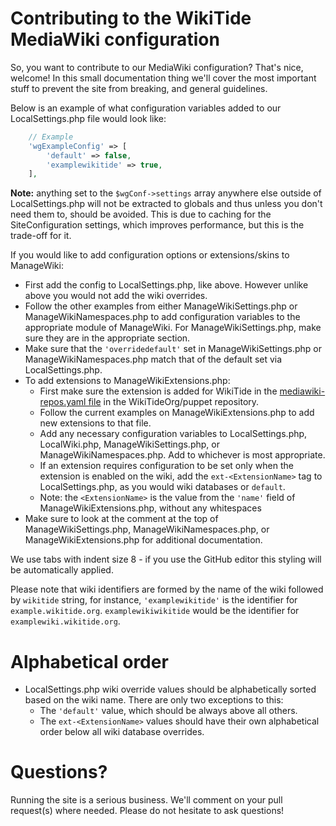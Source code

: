 # Contributing to the WikiTide MediaWiki configuration

So, you want to contribute to our MediaWiki configuration? That's nice, welcome! In this small documentation thing we'll cover the most important stuff to prevent the site from breaking, and general guidelines.

Below is an example of what configuration variables added to our LocalSettings.php file would look like:

```php
 	// Example
 	'wgExampleConfig' => [
 		'default' => false,
 		'examplewikitide' => true,
 	],
```

**Note:** anything set to the `$wgConf->settings` array anywhere else outside of LocalSettings.php will not be extracted to globals and thus unless you don't need them to, should be avoided.
This is due to caching for the SiteConfiguration settings, which improves performance, but this is the trade-off for it.

If you would like to add configuration options or extensions/skins to ManageWiki:
* First add the config to LocalSettings.php, like above. However unlike above you would not add the wiki overrides.
* Follow the other examples from either ManageWikiSettings.php or ManageWikiNamespaces.php to add configuration variables to the appropriate module of ManageWiki. For ManageWikiSettings.php, make sure they are in the appropriate section.
* Make sure that the `'overridedefault'` set in ManageWikiSettings.php or ManageWikiNamespaces.php match that of the default set via LocalSettings.php.
* To add extensions to ManageWikiExtensions.php:
  * First make sure the extension is added for WikiTide in the [mediawiki-repos.yaml file](https://github.com/WikiTideOrg/puppet/blob/master/modules/mediawiki/data/mediawiki-repos.yaml) in the WikiTideOrg/puppet repository.
  * Follow the current examples on ManageWikiExtensions.php to add new extensions to that file.
  * Add any necessary configuration variables to LocalSettings.php, LocalWiki.php, ManageWikiSettings.php, or ManageWikiNamespaces.php. Add to whichever is most appropriate.
  * If an extension requires configuration to be set only when the extension is enabled on the wiki, add the `ext-<ExtensionName>` tag to LocalSettings.php, as you would wiki databases or `default`.
   * Note: the `<ExtensionName>` is the value from the `'name'` field of ManageWikiExtensions.php, without any whitespaces
* Make sure to look at the comment at the top of ManageWikiSettings.php, ManageWikiNamespaces.php, or ManageWikiExtensions.php for additional documentation.

We use tabs with indent size 8 - if you use the GitHub editor this styling will be automatically applied.

Please note that wiki identifiers are formed by the name of the wiki followed by `wikitide` string, for instance, `'examplewikitide'` is the identifier for `example.wikitide.org`. `examplewikiwikitide` would be the identifier for `examplewiki.wikitide.org`.

# Alphabetical order

* LocalSettings.php wiki override values should be alphabetically sorted based on the wiki name. There are only two exceptions to this:
  * The `'default'` value, which should be always above all others.
  * The `ext-<ExtensionName>` values should have their own alphabetical order below all wiki database overrides.

# Questions?

Running the site is a serious business. We'll comment on your pull request(s) where needed. Please do not hesitate to ask questions!

